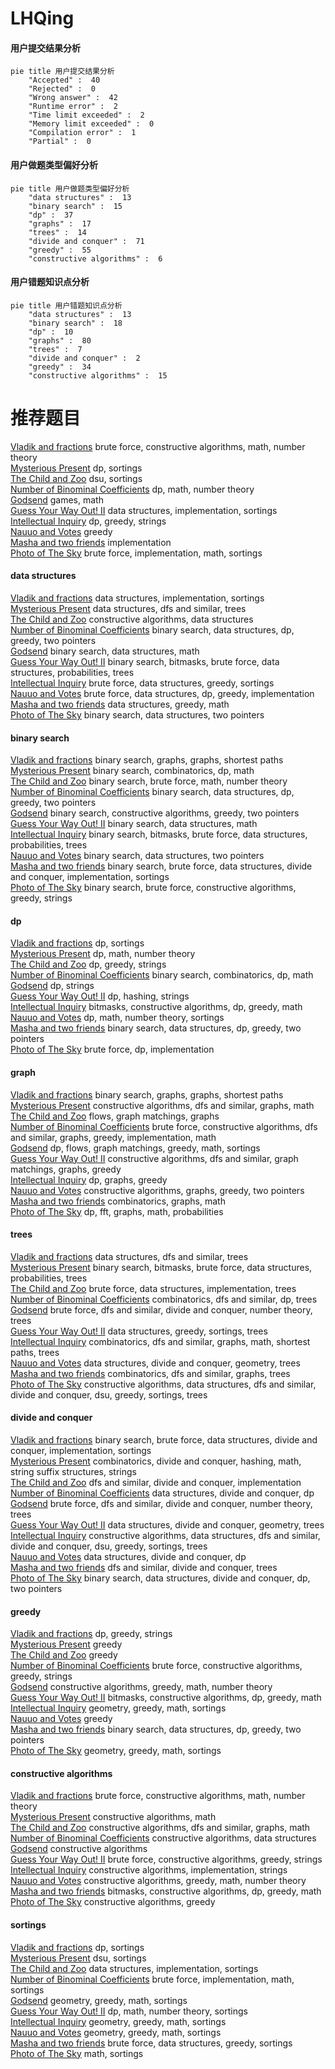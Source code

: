 # LHQing
<!-- tabs:start -->
#### **用户提交结果分析**

```mermaid
pie title 用户提交结果分析
    "Accepted" :  40
    "Rejected" :  0
    "Wrong answer" :  42
    "Runtime error" :  2
    "Time limit exceeded" :  2
    "Memory limit exceeded" :  0
    "Compilation error" :  1
    "Partial" :  0
```
#### **用户做题类型偏好分析**

```mermaid
pie title 用户做题类型偏好分析
    "data structures" :  13
    "binary search" :  15
    "dp" :  37
    "graphs" :  17
    "trees" :  14
    "divide and conquer" :  71
    "greedy" :  55
    "constructive algorithms" :  6
```
#### **用户错题知识点分析**

```mermaid
pie title 用户错题知识点分析
    "data structures" :  13
    "binary search" :  18
    "dp" :  10
    "graphs" :  80
    "trees" :  7
    "divide and conquer" :  2
    "greedy" :  34
    "constructive algorithms" :  15
```
<!-- tabs:end -->
# 推荐题目
[Vladik and fractions](http://codeforces.com/problemset/problem/743/C)		brute force,
                        constructive algorithms,
                        math,
                        number theory		  
[Mysterious Present](http://codeforces.com/problemset/problem/4/D)		dp,
                        sortings		  
[The Child and Zoo](https://codeforces.com/contest/438/problem/B)		dsu,
                        sortings		  
[Number of Binominal Coefficients](http://codeforces.com/problemset/problem/582/D)		dp,
                        math,
                        number theory		  
[Godsend](http://codeforces.com/problemset/problem/841/B)		games,
                        math		  
[Guess Your Way Out! II](http://codeforces.com/problemset/problem/558/D)		data structures,
                        implementation,
                        sortings		  
[Intellectual Inquiry](http://codeforces.com/problemset/problem/645/E)		dp,
                        greedy,
                        strings		  
[Nauuo and Votes](http://codeforces.com/problemset/problem/1173/A)		greedy		  
[Masha and two friends](http://codeforces.com/problemset/problem/1080/C)		implementation		  
[Photo of The Sky](https://codeforces.com/contest/1013/problem/C)		brute force,
                        implementation,
                        math,
                        sortings		  
<!-- tabs:start -->
#### **data structures**
[Vladik and fractions](http://codeforces.com/problemset/problem/558/D)		data structures,
                        implementation,
                        sortings		  
[Mysterious Present](http://codeforces.com/problemset/problem/383/C)		data structures,
                        dfs and similar,
                        trees		  
[The Child and Zoo](http://codeforces.com/problemset/problem/220/B)		constructive algorithms,
                        data structures		  
[Number of Binominal Coefficients](http://codeforces.com/problemset/problem/1492/C)		binary search,
                        data structures,
                        dp,
                        greedy,
                        two pointers		  
[Godsend](http://codeforces.com/problemset/problem/1490/G)		binary search,
                        data structures,
                        math		  
[Guess Your Way Out! II](http://codeforces.com/problemset/problem/1479/D)		binary search,
                        bitmasks,
                        brute force,
                        data structures,
                        probabilities,
                        trees		  
[Intellectual Inquiry](http://codeforces.com/problemset/problem/1497/A)		brute force,
                        data structures,
                        greedy,
                        sortings		  
[Nauuo and Votes](http://codeforces.com/problemset/problem/1491/C)		brute force,
                        data structures,
                        dp,
                        greedy,
                        implementation		  
[Masha and two friends](http://codeforces.com/problemset/problem/1492/B)		data structures,
                        greedy,
                        math		  
[Photo of The Sky](http://codeforces.com/problemset/problem/1436/E)		binary search,
                        data structures,
                        two pointers		  
#### **binary search**
[Vladik and fractions](https://codeforces.com/contest/1261/problem/C)		binary search,
                        graphs,
                        graphs,
                        shortest paths		  
[Mysterious Present](http://codeforces.com/problemset/problem/258/C)		binary search,
                        combinatorics,
                        dp,
                        math		  
[The Child and Zoo](http://codeforces.com/problemset/problem/1485/C)		binary search,
                        brute force,
                        math,
                        number theory		  
[Number of Binominal Coefficients](http://codeforces.com/problemset/problem/1492/C)		binary search,
                        data structures,
                        dp,
                        greedy,
                        two pointers		  
[Godsend](http://codeforces.com/problemset/problem/1463/D)		binary search,
                        constructive algorithms,
                        greedy,
                        two pointers		  
[Guess Your Way Out! II](http://codeforces.com/problemset/problem/1490/G)		binary search,
                        data structures,
                        math		  
[Intellectual Inquiry](http://codeforces.com/problemset/problem/1479/D)		binary search,
                        bitmasks,
                        brute force,
                        data structures,
                        probabilities,
                        trees		  
[Nauuo and Votes](http://codeforces.com/problemset/problem/1436/E)		binary search,
                        data structures,
                        two pointers		  
[Masha and two friends](http://codeforces.com/problemset/problem/1461/D)		binary search,
                        brute force,
                        data structures,
                        divide and conquer,
                        implementation,
                        sortings		  
[Photo of The Sky](http://codeforces.com/problemset/problem/1493/C)		binary search,
                        brute force,
                        constructive algorithms,
                        greedy,
                        strings		  
#### **dp**
[Vladik and fractions](http://codeforces.com/problemset/problem/4/D)		dp,
                        sortings		  
[Mysterious Present](http://codeforces.com/problemset/problem/582/D)		dp,
                        math,
                        number theory		  
[The Child and Zoo](http://codeforces.com/problemset/problem/645/E)		dp,
                        greedy,
                        strings		  
[Number of Binominal Coefficients](http://codeforces.com/problemset/problem/258/C)		binary search,
                        combinatorics,
                        dp,
                        math		  
[Godsend](http://codeforces.com/problemset/problem/476/E)		dp,
                        strings		  
[Guess Your Way Out! II](http://codeforces.com/problemset/problem/613/E)		dp,
                        hashing,
                        strings		  
[Intellectual Inquiry](http://codeforces.com/problemset/problem/1491/D)		bitmasks,
                        constructive algorithms,
                        dp,
                        greedy,
                        math		  
[Nauuo and Votes](http://codeforces.com/problemset/problem/1475/G)		dp,
                        math,
                        number theory,
                        sortings		  
[Masha and two friends](http://codeforces.com/problemset/problem/1492/C)		binary search,
                        data structures,
                        dp,
                        greedy,
                        two pointers		  
[Photo of The Sky](https://codeforces.com/contest/1457/problem/C)		brute force,
                        dp,
                        implementation		  
#### **graph**
[Vladik and fractions](https://codeforces.com/contest/1261/problem/C)		binary search,
                        graphs,
                        graphs,
                        shortest paths		  
[Mysterious Present](https://codeforces.com/contest/1104/problem/E)		constructive algorithms,
                        dfs and similar,
                        graphs,
                        math		  
[The Child and Zoo](http://codeforces.com/problemset/problem/1404/E)		flows,
                        graph matchings,
                        graphs		  
[Number of Binominal Coefficients](http://codeforces.com/problemset/problem/1487/C)		brute force,
                        constructive algorithms,
                        dfs and similar,
                        graphs,
                        greedy,
                        implementation,
                        math		  
[Godsend](http://codeforces.com/problemset/problem/1437/C)		dp,
                        flows,
                        graph matchings,
                        greedy,
                        math,
                        sortings		  
[Guess Your Way Out! II](http://codeforces.com/problemset/problem/1470/D)		constructive algorithms,
                        dfs and similar,
                        graph matchings,
                        graphs,
                        greedy		  
[Intellectual Inquiry](http://codeforces.com/problemset/problem/1476/C)		dp,
                        graphs,
                        greedy		  
[Nauuo and Votes](http://codeforces.com/problemset/problem/1304/D)		constructive algorithms,
                        graphs,
                        greedy,
                        two pointers		  
[Masha and two friends](http://codeforces.com/problemset/problem/1475/C)		combinatorics,
                        graphs,
                        math		  
[Photo of The Sky](http://codeforces.com/problemset/problem/553/E)		dp,
                        fft,
                        graphs,
                        math,
                        probabilities		  
#### **trees**
[Vladik and fractions](http://codeforces.com/problemset/problem/383/C)		data structures,
                        dfs and similar,
                        trees		  
[Mysterious Present](http://codeforces.com/problemset/problem/1479/D)		binary search,
                        bitmasks,
                        brute force,
                        data structures,
                        probabilities,
                        trees		  
[The Child and Zoo](http://codeforces.com/problemset/problem/1511/C)		brute force,
                        data structures,
                        implementation,
                        trees		  
[Number of Binominal Coefficients](http://codeforces.com/problemset/problem/1499/F)		combinatorics,
                        dfs and similar,
                        dp,
                        trees		  
[Godsend](http://codeforces.com/problemset/problem/1491/E)		brute force,
                        dfs and similar,
                        divide and conquer,
                        number theory,
                        trees		  
[Guess Your Way Out! II](http://codeforces.com/problemset/problem/1466/D)		data structures,
                        greedy,
                        sortings,
                        trees		  
[Intellectual Inquiry](http://codeforces.com/problemset/problem/1495/D)		combinatorics,
                        dfs and similar,
                        graphs,
                        math,
                        shortest paths,
                        trees		  
[Nauuo and Votes](http://codeforces.com/problemset/problem/1303/G)		data structures,
                        divide and conquer,
                        geometry,
                        trees		  
[Masha and two friends](http://codeforces.com/problemset/problem/1454/E)		combinatorics,
                        dfs and similar,
                        graphs,
                        trees		  
[Photo of The Sky](http://codeforces.com/problemset/problem/1494/D)		constructive algorithms,
                        data structures,
                        dfs and similar,
                        divide and conquer,
                        dsu,
                        greedy,
                        sortings,
                        trees		  
#### **divide and conquer**
[Vladik and fractions](http://codeforces.com/problemset/problem/1461/D)		binary search,
                        brute force,
                        data structures,
                        divide and conquer,
                        implementation,
                        sortings		  
[Mysterious Present](http://codeforces.com/problemset/problem/1466/G)		combinatorics,
                        divide and conquer,
                        hashing,
                        math,
                        string suffix structures,
                        strings		  
[The Child and Zoo](http://codeforces.com/problemset/problem/1490/D)		dfs and similar,
                        divide and conquer,
                        implementation		  
[Number of Binominal Coefficients](https://codeforces.com/contest/1483/problem/C)		data structures,
                        divide and conquer,
                        dp		  
[Godsend](http://codeforces.com/problemset/problem/1491/E)		brute force,
                        dfs and similar,
                        divide and conquer,
                        number theory,
                        trees		  
[Guess Your Way Out! II](http://codeforces.com/problemset/problem/1303/G)		data structures,
                        divide and conquer,
                        geometry,
                        trees		  
[Intellectual Inquiry](http://codeforces.com/problemset/problem/1494/D)		constructive algorithms,
                        data structures,
                        dfs and similar,
                        divide and conquer,
                        dsu,
                        greedy,
                        sortings,
                        trees		  
[Nauuo and Votes](http://codeforces.com/problemset/problem/1482/E)		data structures,
                        divide and conquer,
                        dp		  
[Masha and two friends](http://codeforces.com/problemset/problem/566/C)		dfs and similar,
                        divide and conquer,
                        trees		  
[Photo of The Sky](http://codeforces.com/problemset/problem/1428/F)		binary search,
                        data structures,
                        divide and conquer,
                        dp,
                        two pointers		  
#### **greedy**
[Vladik and fractions](http://codeforces.com/problemset/problem/645/E)		dp,
                        greedy,
                        strings		  
[Mysterious Present](http://codeforces.com/problemset/problem/1173/A)		greedy		  
[The Child and Zoo](https://codeforces.com/contest/1072/problem/C)		greedy		  
[Number of Binominal Coefficients](http://codeforces.com/problemset/problem/1496/A)		brute force,
                        constructive algorithms,
                        greedy,
                        strings		  
[Godsend](https://codeforces.com/contest/1150/problem/C)		constructive algorithms,
                        greedy,
                        math,
                        number theory		  
[Guess Your Way Out! II](http://codeforces.com/problemset/problem/1491/D)		bitmasks,
                        constructive algorithms,
                        dp,
                        greedy,
                        math		  
[Intellectual Inquiry](http://codeforces.com/problemset/problem/1495/A)		geometry,
                        greedy,
                        math,
                        sortings		  
[Nauuo and Votes](http://codeforces.com/problemset/problem/1468/E)		greedy		  
[Masha and two friends](http://codeforces.com/problemset/problem/1492/C)		binary search,
                        data structures,
                        dp,
                        greedy,
                        two pointers		  
[Photo of The Sky](https://codeforces.com/contest/1496/problem/C)		geometry,
                        greedy,
                        math,
                        sortings		  
#### **constructive algorithms**
[Vladik and fractions](http://codeforces.com/problemset/problem/743/C)		brute force,
                        constructive algorithms,
                        math,
                        number theory		  
[Mysterious Present](http://codeforces.com/problemset/problem/1205/F)		constructive algorithms,
                        math		  
[The Child and Zoo](https://codeforces.com/contest/1104/problem/E)		constructive algorithms,
                        dfs and similar,
                        graphs,
                        math		  
[Number of Binominal Coefficients](http://codeforces.com/problemset/problem/220/B)		constructive algorithms,
                        data structures		  
[Godsend](http://codeforces.com/problemset/problem/301/C)		constructive algorithms		  
[Guess Your Way Out! II](http://codeforces.com/problemset/problem/1496/A)		brute force,
                        constructive algorithms,
                        greedy,
                        strings		  
[Intellectual Inquiry](https://codeforces.com/contest/947/problem/D)		constructive algorithms,
                        implementation,
                        strings		  
[Nauuo and Votes](https://codeforces.com/contest/1150/problem/C)		constructive algorithms,
                        greedy,
                        math,
                        number theory		  
[Masha and two friends](http://codeforces.com/problemset/problem/1491/D)		bitmasks,
                        constructive algorithms,
                        dp,
                        greedy,
                        math		  
[Photo of The Sky](http://codeforces.com/problemset/problem/1493/A)		constructive algorithms,
                        greedy		  
#### **sortings**
[Vladik and fractions](http://codeforces.com/problemset/problem/4/D)		dp,
                        sortings		  
[Mysterious Present](https://codeforces.com/contest/438/problem/B)		dsu,
                        sortings		  
[The Child and Zoo](http://codeforces.com/problemset/problem/558/D)		data structures,
                        implementation,
                        sortings		  
[Number of Binominal Coefficients](https://codeforces.com/contest/1013/problem/C)		brute force,
                        implementation,
                        math,
                        sortings		  
[Godsend](http://codeforces.com/problemset/problem/1495/A)		geometry,
                        greedy,
                        math,
                        sortings		  
[Guess Your Way Out! II](http://codeforces.com/problemset/problem/1475/G)		dp,
                        math,
                        number theory,
                        sortings		  
[Intellectual Inquiry](https://codeforces.com/contest/1496/problem/C)		geometry,
                        greedy,
                        math,
                        sortings		  
[Nauuo and Votes](http://codeforces.com/problemset/problem/1495/A)		geometry,
                        greedy,
                        math,
                        sortings		  
[Masha and two friends](http://codeforces.com/problemset/problem/1497/A)		brute force,
                        data structures,
                        greedy,
                        sortings		  
[Photo of The Sky](http://codeforces.com/problemset/problem/1427/A)		math,
                        sortings		  
<!-- tabs:end -->
